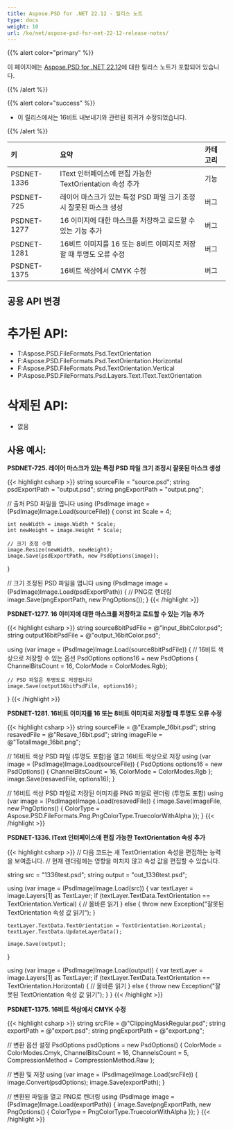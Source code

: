```yaml
---
title: Aspose.PSD for .NET 22.12 - 릴리스 노트
type: docs
weight: 10
url: /ko/net/aspose-psd-for-net-22-12-release-notes/
---
```


{{% alert color="primary" %}}

이 페이지에는 [Aspose.PSD for .NET 22.12](https://www.nuget.org/packages/Aspose.PSD/)에 대한 릴리스 노트가 포함되어 있습니다.

{{% /alert %}}

{{% alert color="success" %}}

- 이 릴리스에서는 16비트 내보내기와 관련된 회귀가 수정되었습니다.

{{% /alert %}}

|**키**|**요약**|**카테고리**|
| :- | :- | :- |
|PSDNET-1336|IText 인터페이스에 편집 가능한 TextOrientation 속성 추가|기능|
|PSDNET-725|레이어 마스크가 있는 특정 PSD 파일 크기 조정시 잘못된 마스크 생성|버그|
|PSDNET-1277|16 이미지에 대한 마스크를 저장하고 로드할 수 있는 기능 추가|버그|
|PSDNET-1281|16비트 이미지를 16 또는 8비트 이미지로 저장할 때 투명도 오류 수정|버그|
|PSDNET-1375|16비트 색상에서 CMYK 수정|버그|


## **공용 API 변경**
# **추가된 API:**
- T:Aspose.PSD.FileFormats.Psd.TextOrientation
- F:Aspose.PSD.FileFormats.Psd.TextOrientation.Horizontal
- F:Aspose.PSD.FileFormats.Psd.TextOrientation.Vertical
- P:Aspose.PSD.FileFormats.Psd.Layers.Text.IText.TextOrientation


# **삭제된 API:**
- 없음


## **사용 예시:**

**PSDNET-725. 레이어 마스크가 있는 특정 PSD 파일 크기 조정시 잘못된 마스크 생성**

{{< highlight csharp >}}
string sourceFile = "source.psd";
string psdExportPath = "output.psd";
string pngExportPath = "output.png";

// 출처 PSD 파일을 엽니다
using (PsdImage image = (PsdImage)Image.Load(sourceFile))
{
    const int Scale = 4;

    int newWidth = image.Width * Scale;
    int newHeight = image.Height * Scale;

    // 크기 조정 수행
    image.Resize(newWidth, newHeight);
    image.Save(psdExportPath, new PsdOptions(image));
}

// 크기 조정된 PSD 파일을 엽니다
using (PsdImage image = (PsdImage)Image.Load(psdExportPath))
{
    // PNG로 렌더링
    image.Save(pngExportPath, new PngOptions());
}
{{< /highlight >}}

**PSDNET-1277. 16 이미지에 대한 마스크를 저장하고 로드할 수 있는 기능 추가**

{{< highlight csharp >}}
string source8bitPsdFile = @"input_8bitColor.psd";
string output16bitPsdFile = @"output_16bitColor.psd";

using (var image = (PsdImage)Image.Load(source8bitPsdFile))
{
    // 16비트 색상으로 저장할 수 있는 옵션
    PsdOptions options16 = new PsdOptions { ChannelBitsCount = 16, ColorMode = ColorModes.Rgb};

    // PSD 파일은 투명도로 저장됩니다
    image.Save(output16bitPsdFile, options16);
}
{{< /highlight >}}

**PSDNET-1281. 16비트 이미지를 16 또는 8비트 이미지로 저장할 때 투명도 오류 수정**

{{< highlight csharp >}}
string sourceFile = @"Example_16bit.psd";
string resavedFile = @"Resave_16bit.psd";
string imageFile = @"TotalImage_16bit.png";

// 16비트 색상 PSD 파일 (투명도 포함)을 열고 16비트 색상으로 저장
using (var image = (PsdImage)Image.Load(sourceFile))
{
    PsdOptions options16 = new PsdOptions() { ChannelBitsCount = 16, ColorMode = ColorModes.Rgb };
    image.Save(resavedFile, options16);
}

// 16비트 색상 PSD 파일로 저장된 이미지를 PNG 파일로 렌더링 (투명도 포함)
using (var image = (PsdImage)Image.Load(resavedFile))
{
    image.Save(imageFile, new PngOptions() { ColorType = Aspose.PSD.FileFormats.Png.PngColorType.TruecolorWithAlpha });
}
{{< /highlight >}}

**PSDNET-1336. IText 인터페이스에 편집 가능한 TextOrientation 속성 추가**

{{< highlight csharp >}}
// 다음 코드는 새 TextOrientation 속성을 편집하는 능력을 보여줍니다.
// 현재 렌더링에는 영향을 미치지 않고 속성 값을 편집할 수 있습니다.

string src = "1336test.psd";
string output = "out_1336test.psd";

using (var image = (PsdImage)Image.Load(src))
{
    var textLayer = image.Layers[1] as TextLayer;
    if (textLayer.TextData.TextOrientation == TextOrientation.Vertical)
    {
        // 올바른 읽기
    }
    else
    {
        throw new Exception("잘못된 TextOrientation 속성 값 읽기");
    }

    textLayer.TextData.TextOrientation = TextOrientation.Horizontal;
    textLayer.TextData.UpdateLayerData();

    image.Save(output);
}

using (var image = (PsdImage)Image.Load(output))
{
    var textLayer = image.Layers[1] as TextLayer;
    if (textLayer.TextData.TextOrientation == TextOrientation.Horizontal)
    {
        // 올바른 읽기
    }
    else
    {
        throw new Exception("잘못된 TextOrientation 속성 값 읽기");
    }
}
{{< /highlight >}}

**PSDNET-1375. 16비트 색상에서 CMYK 수정**

{{< highlight csharp >}}
string srcFile = @"ClippingMaskRegular.psd";
string exportPath = @"export.psd";
string pngExportPath = @"export.png";

// 변환 옵션 설정
PsdOptions psdOptions = new PsdOptions()
{
    ColorMode = ColorModes.Cmyk,
    ChannelBitsCount = 16,
    ChannelsCount = 5,
    CompressionMethod = CompressionMethod.Raw
};

// 변환 및 저장
using (var image = (PsdImage)Image.Load(srcFile))
{
    image.Convert(psdOptions);
    image.Save(exportPath);
}

// 변환된 파일을 열고 PNG로 렌더링
using (PsdImage image = (PsdImage)Image.Load(exportPath))
{
    image.Save(pngExportPath, new PngOptions() { ColorType = PngColorType.TruecolorWithAlpha });
}
{{< /highlight >}}
